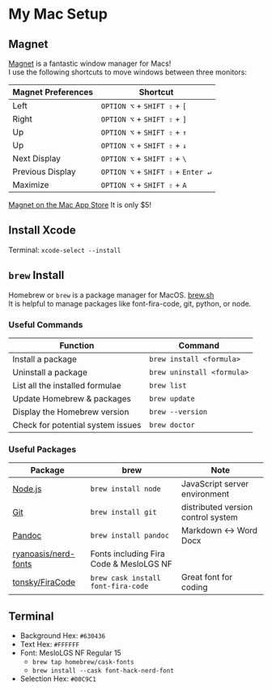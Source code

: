 # My Mac Setup

## Magnet
[Magnet](https://magnet.crowdcafe.com/) is a fantastic window manager for Macs!  
I use the following shortcuts to move windows between three monitors:

| Magnet Preferences | Shortcut                           |
| ------------------ | ---------------------------------- |
| Left               | `OPTION ⌥` + `SHIFT ⇧` + `[`       |
| Right              | `OPTION ⌥` + `SHIFT ⇧` + `]`       |
| Up                 | `OPTION ⌥` + `SHIFT ⇧` + `↑`       |
| Up                 | `OPTION ⌥` + `SHIFT ⇧` + `↓`       |
| Next Display       | `OPTION ⌥` + `SHIFT ⇧` + `\`       |
| Previous Display   | `OPTION ⌥` + `SHIFT ⇧` + `Enter ↵` |
| Maximize           | `OPTION ⌥` + `SHIFT ⇧` + `A`       |

[‎Magnet on the Mac App Store](https://apps.apple.com/app/id441258766?mt=12)
It is only $5!

## Install Xcode
Terminal: `xcode-select --install`

## `brew` Install
Homebrew or `brew` is a package manager for MacOS. [brew.sh](https://brew.sh/)  
It is helpful to manage packages like font-fira-code, git, python, or node.

### Useful Commands

| Function                          | Command                    |
| --------------------------------- | -------------------------- |
| Install a package                 | `brew install <formula>`   |
| Uninstall a package               | `brew uninstall <formula>` |
| List all the installed formulae   | `brew list`                |
| Update Homebrew & packages        | `brew update`              |
| Display the Homebrew version      | `brew --version`           |
| Check for potential system issues | `brew doctor`              |

### Useful Packages

| Package                                                         | brew                                    | Note                               |
| --------------------------------------------------------------- | --------------------------------------- | ---------------------------------- |
| [Node.js](https://nodejs.org/en/)                               | `brew install node`                     | JavaScript server environment      |
| [Git](https://git-scm.com/)                                     | `brew install git`                      | distributed version control system |
| [Pandoc](https://pandoc.org/)                                   | `brew install pandoc`                   | Markdown ↔︎ Word Docx               |
| [ryanoasis/nerd-fonts](https://github.com/ryanoasis/nerd-fonts) | Fonts including Fira Code & MesloLGS NF |
| [tonsky/FiraCode](https://github.com/tonsky/FiraCode)           | `brew cask install font-fira-code`      | Great font for coding              |

## Terminal
  * Background Hex: `#630436`
  * Text Hex: `#FFFFFF`
  * Font: MesloLGS NF Regular 15
    * `brew tap homebrew/cask-fonts`
    * `brew install --cask font-hack-nerd-font`
  * Selection Hex: `#00C9C1`
